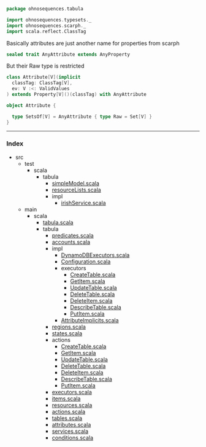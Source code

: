
```scala
package ohnosequences.tabula

import ohnosequences.typesets._
import ohnosequences.scarph._
import scala.reflect.ClassTag
```

Basically attributes are just another name for properties from scarph

```scala
sealed trait AnyAttribute extends AnyProperty
```

But their Raw type is restricted

```scala
class Attribute[V](implicit 
  classTag: ClassTag[V],
  ev: V :<: ValidValues
) extends Property[V]()(classTag) with AnyAttribute

object Attribute {

  type SetsOf[V] = AnyAttribute { type Raw = Set[V] }
}

```


------

### Index

+ src
  + test
    + scala
      + tabula
        + [simpleModel.scala][test/scala/tabula/simpleModel.scala]
        + [resourceLists.scala][test/scala/tabula/resourceLists.scala]
        + impl
          + [irishService.scala][test/scala/tabula/impl/irishService.scala]
  + main
    + scala
      + [tabula.scala][main/scala/tabula.scala]
      + tabula
        + [predicates.scala][main/scala/tabula/predicates.scala]
        + [accounts.scala][main/scala/tabula/accounts.scala]
        + impl
          + [DynamoDBExecutors.scala][main/scala/tabula/impl/DynamoDBExecutors.scala]
          + [Configuration.scala][main/scala/tabula/impl/Configuration.scala]
          + executors
            + [CreateTable.scala][main/scala/tabula/impl/executors/CreateTable.scala]
            + [GetItem.scala][main/scala/tabula/impl/executors/GetItem.scala]
            + [UpdateTable.scala][main/scala/tabula/impl/executors/UpdateTable.scala]
            + [DeleteTable.scala][main/scala/tabula/impl/executors/DeleteTable.scala]
            + [DeleteItem.scala][main/scala/tabula/impl/executors/DeleteItem.scala]
            + [DescribeTable.scala][main/scala/tabula/impl/executors/DescribeTable.scala]
            + [PutItem.scala][main/scala/tabula/impl/executors/PutItem.scala]
          + [AttributeImplicits.scala][main/scala/tabula/impl/AttributeImplicits.scala]
        + [regions.scala][main/scala/tabula/regions.scala]
        + [states.scala][main/scala/tabula/states.scala]
        + actions
          + [CreateTable.scala][main/scala/tabula/actions/CreateTable.scala]
          + [GetItem.scala][main/scala/tabula/actions/GetItem.scala]
          + [UpdateTable.scala][main/scala/tabula/actions/UpdateTable.scala]
          + [DeleteTable.scala][main/scala/tabula/actions/DeleteTable.scala]
          + [DeleteItem.scala][main/scala/tabula/actions/DeleteItem.scala]
          + [DescribeTable.scala][main/scala/tabula/actions/DescribeTable.scala]
          + [PutItem.scala][main/scala/tabula/actions/PutItem.scala]
        + [executors.scala][main/scala/tabula/executors.scala]
        + [items.scala][main/scala/tabula/items.scala]
        + [resources.scala][main/scala/tabula/resources.scala]
        + [actions.scala][main/scala/tabula/actions.scala]
        + [tables.scala][main/scala/tabula/tables.scala]
        + [attributes.scala][main/scala/tabula/attributes.scala]
        + [services.scala][main/scala/tabula/services.scala]
        + [conditions.scala][main/scala/tabula/conditions.scala]

[test/scala/tabula/simpleModel.scala]: ../../../test/scala/tabula/simpleModel.scala.md
[test/scala/tabula/resourceLists.scala]: ../../../test/scala/tabula/resourceLists.scala.md
[test/scala/tabula/impl/irishService.scala]: ../../../test/scala/tabula/impl/irishService.scala.md
[main/scala/tabula.scala]: ../tabula.scala.md
[main/scala/tabula/predicates.scala]: predicates.scala.md
[main/scala/tabula/accounts.scala]: accounts.scala.md
[main/scala/tabula/impl/DynamoDBExecutors.scala]: impl/DynamoDBExecutors.scala.md
[main/scala/tabula/impl/Configuration.scala]: impl/Configuration.scala.md
[main/scala/tabula/impl/executors/CreateTable.scala]: impl/executors/CreateTable.scala.md
[main/scala/tabula/impl/executors/GetItem.scala]: impl/executors/GetItem.scala.md
[main/scala/tabula/impl/executors/UpdateTable.scala]: impl/executors/UpdateTable.scala.md
[main/scala/tabula/impl/executors/DeleteTable.scala]: impl/executors/DeleteTable.scala.md
[main/scala/tabula/impl/executors/DeleteItem.scala]: impl/executors/DeleteItem.scala.md
[main/scala/tabula/impl/executors/DescribeTable.scala]: impl/executors/DescribeTable.scala.md
[main/scala/tabula/impl/executors/PutItem.scala]: impl/executors/PutItem.scala.md
[main/scala/tabula/impl/AttributeImplicits.scala]: impl/AttributeImplicits.scala.md
[main/scala/tabula/regions.scala]: regions.scala.md
[main/scala/tabula/states.scala]: states.scala.md
[main/scala/tabula/actions/CreateTable.scala]: actions/CreateTable.scala.md
[main/scala/tabula/actions/GetItem.scala]: actions/GetItem.scala.md
[main/scala/tabula/actions/UpdateTable.scala]: actions/UpdateTable.scala.md
[main/scala/tabula/actions/DeleteTable.scala]: actions/DeleteTable.scala.md
[main/scala/tabula/actions/DeleteItem.scala]: actions/DeleteItem.scala.md
[main/scala/tabula/actions/DescribeTable.scala]: actions/DescribeTable.scala.md
[main/scala/tabula/actions/PutItem.scala]: actions/PutItem.scala.md
[main/scala/tabula/executors.scala]: executors.scala.md
[main/scala/tabula/items.scala]: items.scala.md
[main/scala/tabula/resources.scala]: resources.scala.md
[main/scala/tabula/actions.scala]: actions.scala.md
[main/scala/tabula/tables.scala]: tables.scala.md
[main/scala/tabula/attributes.scala]: attributes.scala.md
[main/scala/tabula/services.scala]: services.scala.md
[main/scala/tabula/conditions.scala]: conditions.scala.md